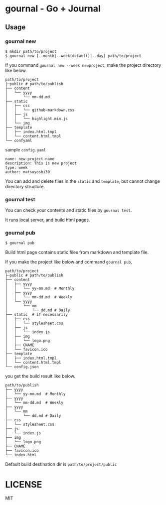 # gournal - Go + Journal

## Usage

### gournal new

```
$ mkdir path/to/project
$ gournal new [--month|--week(default)|--day] path/to/project
```

If you command `gournal new --week newproject`, make the project directory like below.

```
path/to/project
├─public # path/to/publish
├── content
│   └── yyyy
│       └── mm-dd.md
├── static
│   ├── css
│   │   └── github-markdown.css
│   ├── js
│   │   └── highlight.min.js
│   └── img
├── template
│   ├── index.html.tmpl
│   └── content.html.tmpl
└── confyaml
```

sample `config.yaml`

```
name: new-project-name
description: This is new project
type: week
author: matsuyoshi30
```

You can add and delete files in the `static` and `template`, but cannot change directory structure.

### gournal test

You can check your contents and static files by `gournal test`.

It runs local server, and build html pages.

### gournal pub

```
$ gournal pub
```

Build html page contains static files from markdown and template file.

If you make the project like below and command `gournal pub`,

```
path/to/project
├─public # path/to/publish
├── content
│   ├── yyyy
│   │   └── yy-mm.md  # Monthly
│   ├── yyyy
│   │   └── mm-dd.md  # Weekly
│   └── yyyy
│       └── mm
│           └── dd.md # Daily
├── static  # if necessarily
│   ├── css
│   │   └── stylesheet.css
│   ├── js
│   │   └── index.js
│   ├── img
│   │   └── logo.png
│   ├── CNAME
│   └── favicon.ico
├── template
│   ├── index.html.tmpl
│   └── content.html.tmpl
└── config.json
```

you get the build result like below.

```
path/to/publish
├── yyyy
│   └── yy-mm.md  # Monthly
├── yyyy
│   └── mm-dd.md  # Weekly
├── yyyy
│   └── mm
│       └── dd.md # Daily
├── css
│   └── stylesheet.css
├── js
│   └── index.js
├── img
│   └── logo.png
├── CNAME
├── favicon.ico
└── index.html
```

Default build destination dir is `path/to/project/public`

# LICENSE

MIT

